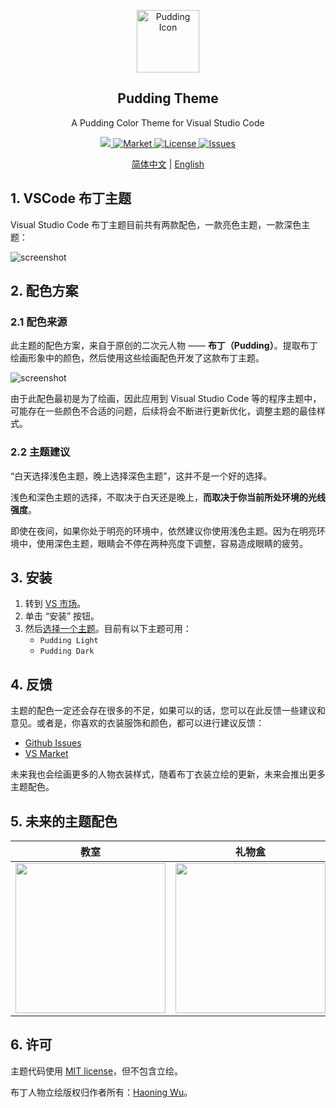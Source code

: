 <p align="center">
 <img width="100px" src="https://bitcookies.nousbuild.com/pudding-vscoe-theme/icon.png" align="center" alt="Pudding Icon" />
 <h2 align="center">Pudding Theme</h2>
 <p align="center">A Pudding Color Theme for Visual Studio Code</p>
</p>
<p align="center">
  <a href="https://github.com/bitcookies/pudding-vscode-theme/releases">
  	<img src="https://img.shields.io/github/v/release/bitcookies/pudding-vscode-theme?label=version" />
  </a>
  <a href="https://marketplace.visualstudio.com/items?itemName=Bitcookies.pudding-vscode-theme">
  	<img alt="Market" src="https://vsmarketplacebadge.apphb.com/version-short/Bitcookies.pudding-vscode-theme.svg" />
  </a>
  <a href="https://github.com/bitcookies/pudding-vscode-theme/blob/main/LICENSE">
  	<img alt="License" src="https://img.shields.io/github/license/Bitcookies/pudding-vscode-theme.svg" />
  </a>
  <a href="https://github.com/bitcookies/pudding-vscode-theme/issues">
  	<img alt="Issues" src="https://img.shields.io/github/issues/bitcookies/pudding-vscode-theme?color=F48D73" />
  </a>
</p>

<p align="center">
  <a href="README.zh-CN.md">简体中文</a> | <a href="README.md">English</a>
</p>

## 1. VSCode 布丁主题

Visual Studio Code 布丁主题目前共有两款配色，一款亮色主题，一款深色主题：

![screenshot](https://bitcookies.nousbuild.com/pudding-vscoe-theme/screenshot-1.jpg)

## 2. 配色方案

### 2.1 配色来源

此主题的配色方案，来自于原创的二次元人物 —— **布丁（Pudding）**。提取布丁绘画形象中的颜色，然后使用这些绘画配色开发了这款布丁主题。

![screenshot](https://bitcookies.nousbuild.com/pudding-vscoe-theme/screenshot-2.png)

由于此配色最初是为了绘画，因此应用到 Visual Studio Code 等的程序主题中，可能存在一些颜色不合适的问题，后续将会不断进行更新优化，调整主题的最佳样式。

### 2.2 主题建议

“白天选择浅色主题，晚上选择深色主题”，这并不是一个好的选择。

浅色和深色主题的选择，不取决于白天还是晚上，**而取决于你当前所处环境的光线强度**。

即使在夜间，如果你处于明亮的环境中，依然建议你使用浅色主题。因为在明亮环境中，使用深色主题，眼睛会不停在两种亮度下调整，容易造成眼睛的疲劳。

## 3. 安装

1. 转到 [VS 市场](https://marketplace.visualstudio.com/items?itemName=Bitcookies.pudding-vscode-theme)。
2. 单击 “安装” 按钮。
3. 然后[选择一个主题](https://code.visualstudio.com/docs/getstarted/themes#_selecting-the-color-theme)。目前有以下主题可用：
   - `Pudding Light`
   - `Pudding Dark`

## 4. 反馈

主题的配色一定还会存在很多的不足，如果可以的话，您可以在此反馈一些建议和意见。或者是，你喜欢的衣装服饰和颜色，都可以进行建议反馈：

- [Github Issues](https://github.com/bitcookies/pudding-vscode-theme/issues)
- [VS Market](https://marketplace.visualstudio.com/items?itemName=Bitcookies.pudding-vscode-theme&ssr=false#review-details)

未来我也会绘画更多的人物衣装样式，随着布丁衣装立绘的更新，未来会推出更多主题配色。

## 5. 未来的主题配色

|                             教室                             |                            礼物盒                            |
| :----------------------------------------------------------: | :----------------------------------------------------------: |
| <img src="https://bitcookies.nousbuild.com/pudding-vscoe-theme/1-Classroom.jpg" width="240px"> | <img src="https://bitcookies.nousbuild.com/pudding-vscoe-theme/2-Giftbox.jpg" width="240px"> |

## 6. 许可

主题代码使用 [MIT license](https://github.com/bitcookies/winrar-keygen/blob/master/LICENSE)，但不包含立绘。

布丁人物立绘版权归作者所有：[Haoning Wu](https://github.com/windmill0503)。